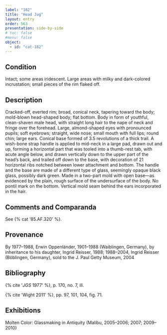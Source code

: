 ```yaml
---
label: "182"
title: "Head Jug"
layout: entry
order: 563
presentation: side-by-side
# toc: false
#menu: false 
object:
  - id: "cat-182"
---
```


## Condition

Intact; some areas iridescent. Large areas with milky and dark-colored incrustation; small pieces of the rim flaked off.

## Description

Cracked-off, everted rim; broad, conical neck, tapering toward the body; mold-blown head-shaped body; flat bottom. Body in form of youthful, clean-shaven male head, with straight long hair to the nape of neck and fringe over the forehead. Large, almond-shaped eyes with pronounced pupils; soft eyebrows; straight, wide nose; small mouth with full lips; round chin; large ears. Conical base formed of 3.5 revolutions of a thick trail. A wish-bone strap handle is applied to mid-neck in a large pad, drawn out and up, forming a horizontal part that was tooled into a thumb-rest tab, with acute angle below, and drawn vertically down to the upper part of the head’s back, and trailed off down to the base, with decoration of 21 horizontal ribs notched between lower attachment and bottom. The handle and the base are made of a different type of glass, seemingly opaque black glass, possibly dark green. Made in a two-part mold with open base—as evidenced by the plain, rough surface of the undersurface of the body. No pontil mark on the bottom. Vertical mold seam behind the ears incorporated in the hair.

## Comments and Comparanda

See {% cat '85.AF.320' %}.

## Provenance

By 1977–1988, Erwin Oppenländer, 1901–1988 (Waiblingen, Germany), by inheritance to his daughter, Ingrid Reisser, 1988; 1988–2004, Ingrid Reisser (Böblingen, Germany), sold to the J. Paul Getty Museum, 2004

## Bibliography

{% cite '*JGS* 1977' %}, p. 170, no. 7, ill.

{% cite 'Wight 2011' %}, pp. 97, 101, 104, fig. 71.

## Exhibitions

Molten Color: Glassmaking in Antiquity (Malibu, 2005–2006; 2007; 2009–2010)